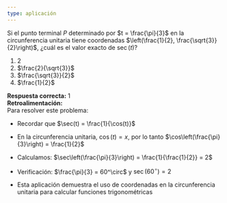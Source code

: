 ```yaml
---
type: aplicación
---
```


Si el punto terminal $P$ determinado por $t = \frac{\pi}{3}$ en la circunferencia unitaria tiene coordenadas $\left(\frac{1}{2}, \frac{\sqrt{3}}{2}\right)$, ¿cuál es el valor exacto de $\sec(t)$?

1. $2$  
2. $\frac{2}{\sqrt{3}}$  
3. $\frac{\sqrt{3}}{2}$  
4. $\frac{1}{2}$  

**Respuesta correcta:** 1  
**Retroalimentación:**  
Para resolver este problema:

- Recordar que $\sec(t) = \frac{1}{\cos(t)}$
- En la circunferencia unitaria, $\cos(t) = x$, por lo tanto $\cos\left(\frac{\pi}{3}\right) = \frac{1}{2}$
- Calculamos: $\sec\left(\frac{\pi}{3}\right) = \frac{1}{\frac{1}{2}} = 2$

- Verificación: $\frac{\pi}{3} = 60^\circ$ y $\sec(60^\circ) = 2$
- Esta aplicación demuestra el uso de coordenadas en la circunferencia unitaria para calcular funciones trigonométricas
